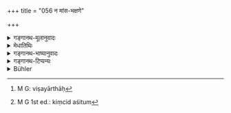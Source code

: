 +++
title = "056 न मांस-भक्षणे"

+++

<details><summary>गङ्गानथ-मूलानुवादः</summary>

There is no sin in the eating of meat, nor in wine, nor in sexual intercourse. Such is the natural way of living beings; but abstention is conducive to great rewards.—(56).
</details>

<details><summary>मेधातिथिः</summary>

"प्राणस्यान्नम्" (म्ध् ५.२८) इत्य् अत आरभ्य यावद् अयं श्लोको ऽर्थवादसंघात एव । द्वित्राः श्लोका विधेयार्थाः[^१४३] । 


[^१४३]:
     M G: viṣayārthāḥ

- **न मांसभक्षणे दोषो** यथा "क्रीत्वा स्वयं वाप्य् उत्पाद्य" (म्ध् ५.३२) इति तथायम् अपि श्लोकः । **निवृत्तिस् तु महाफलेत्य्** एतद् अत्र श्रूयते । बहुभिर् निन्दार्थाकरैर् ईदृशः संस्कारो जातो यन् न किंचिन् मांसम् अशितव्यम् । भूतानां वृत्त्यर्थम् आह- **न मांसभक्षणे दोष** इति । देवार्चनशिष्टे ब्राह्मणकाम्यादिषु निमित्तेषु प्रागुक्तेषु न दोषः । किं तु यद्य् अशितुम्[^१४४] इच्छन्ति । निवृत्तिर् न भक्षयामीति संकपपूर्विका महाफला । फलविशेषाश्रुतेः स्वर्गः फलम् इति मीमांसकाः । 


[^१४४]:
     M G 1st ed.: kiṃcid aśitum

- एवं मद्ये क्षत्रियादीनाम्, मैथुने तु सर्ववर्णानाम्, दिवोदक्यापर्वकालाद् अन्यत्र । अल्पस्व् अल्पा प्रवृत्तिर् एषा शास्त्रीया । भूतानां शरीरस्थितिहेत्वर्था प्रवृत्तिः । तथा चायुर्वेदकृत् । 

- आहारो ब्रह्मचर्यं च निद्रा चेति त्रयं मतम् ।

- मादकं च स्त्रियश् चैव ह्य् उपस्तम्भनम् आयुषः ॥ इति ।

- यस् तु तेन विनापि शक्नोति जीवितुं तस्य **निवृत्तिर् महाफला** । प्रदर्शनार्थं चैतत् । अशिष्टाप्रतिषिद्धविषयाणाम् अन्यासाम् अपि निवृत्तीनाम् एवम् एव । यत्र विधानं पुरुषस्य प्रवर्तमानस्य प्रीत्यतिशयोत्पत्तिप्रयोजनम् अनिन्द्यम्, गर्हेत वा यतो निवृत्तिः फलाय, यथा मध्वशनं संपन्नभोजनं राङ्कवं परिधानम् इत्य् एवमादि । तथा च शिष्टसमाचारः । व्यासश् च भगवान् एवम् आह । ये तु संसक्तितो ऽशिष्टाप्रतिषिद्धा अपि यथा हसितकण्डूयनादयस् ततो निवृत्तिर् धर्माय ॥ ५.५६ ॥
</details>

<details><summary>गङ्गानथ-भाष्यानुवादः</summary>

From verse 28 to this we have a series of purely commendatory texts; there are only two or three verses that are injunctive in their character.

‘*There is no sin in the eating of meat*.’ This assertion stands on the same footing as verse 32 above. What we learn from the present verse (in addition to what we know already) is that ‘*abstention is conductive to great rewards*.’ By various deprecatory texts the impression has been produced that ‘no meat should be eaten.’ But by way of providing a means of living for living beings it has been asserted that ‘*there is no sin in the eating of meat*’; which means that there is no sin if one eats such meat as is the remnant of the worship of Gods, etc., or what is eaten at the wish of Brāhmaṇas, and under such similar circumstances specified above; but this only if he wish to eat it.

‘*Abstention*’—taking the resolve not to eat meat and then to abstain from it—this is ‘*conducive, to great reward*.’ In the absence of the mention of any particular reward, *Heaven* is to be regarded as the reward. So say the *Mīmāṃsakas*.

Similarly in regard, to ‘wine’, for the *Kṣatriyas*,—and to ‘*sexual intercourse*’, for all castes; but apart from that which may be alone (*a*) ‘during the day’ or (*b*) ‘with women in their courses’, or ‘on sacred days’, (in connection with all of which sexual intercourse has been forbidden).

The three things mentioned, here, in their very restricted forms, constitute the ‘natural way of living beings’, sanctioned by the scriptures with a view to the maintenance of the body. Says the author of the Science of Medicine (*Āyurveda*)—‘Food, continence and sleep—these three, intoxicants and women, tend to prolong life.’

If, however, one can manage to live without these, for him ‘*abstention is conucive to great rewards*.’ This is said merely by way of illustration: same being the case with all ‘abstentions’ from such things as are neither prescribed nor forbidden. Where however a certain act is definitely prescribed, there is nothing reprehensible in the man’s doing it, even if it be done only for the Bake of the pleasure that it affords him; in fact *abstention* from such an act would itself be reprehensible, as done with a view to ‘great rewards’; *e.g*. the eating of honey, having a full meal, wearing a woolen garment and so forth. Such also is the practice of cultured people; the revered Vyāsa also says the same. Those acts, on the other hand, to which people have recourse only through desire,—even though these be neither permitted nor forbidden,—*e.g*. laughing, scratching of the body and so forth,—abstention born these would be conducive to great rewards,—(56)
</details>

<details><summary>गङ्गानथ-टिप्पन्यः</summary>

This verse is quoted in *Parāśaramādhava* (Ācāra, p. 719) in support of the view that it is only the eating of prohibited meat that is sinful;—and in *Vīramitrodaya* (Āhnika, p. 537), which adds the following notes:—‘*māṃse*’—*i.e*., such meat as is not forbidden;—‘*madye*’—for the *Kṣatriya* and other lower castes ;—‘*maithune*’—*i.e*., such sexual intercourse as is not prohibited;—‘*nivṛttiḥ*’—*i.e*., the determination to renounce;—‘*mahāphalā*’—*i.e*., conducive to the attainment of Heaven and such other results as have been mentioned in the foregoing
*arthavāda* passages. *Medhātithi* has remarked that the determination
to renounce meat and other things must be regarded as conducive to Heaven only, on the basis of the principle of the Viśvajit (*Mīmāṃsā-sūtra* 4.3.15-16). But this is not right, as it is very much simpler to accept the rewards mentioned in the *arthavāda* passages as the rewards meant here, rather than assume one on the basis of the said principle.

It is quoted in *Prāyaścittaviveka* (p. 277), which remarks that this refers, to such meat as is left, after the offerings to the gods and Pitṛs have been made;—as regards wine, the abandoning of it is ‘conducive to great rewards’ only for those for whom wine is not forbidden,—and as regards ‘sexual intercourse,’ the abandoning that leads to great rewards is that of the intercourse which is sanctioned ‘on all except the sacred days,’ and ‘that for the sake of pleasure.’
</details>

<details><summary>Bühler</summary>

056	There is no sin in eating meat, in (drinking) spirituous liquor, and in carnal intercourse, for that is the natural way of created beings, but abstention brings great rewards.
</details>
